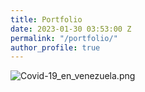 ```yaml
---
title: Portfolio
date: 2023-01-30 03:53:00 Z
permalink: "/portfolio/"
author_profile: true
---
```


![Covid-19_en_venezuela.png](/uploads/Covid-19_en_venezuela.png)